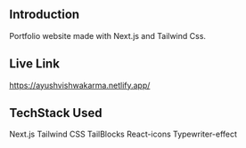 ## Introduction 
Portfolio website made with Next.js and Tailwind Css.

## Live Link
https://ayushvishwakarma.netlify.app/

## TechStack Used 
  Next.js
  Tailwind CSS
  TailBlocks
  React-icons
  Typewriter-effect
